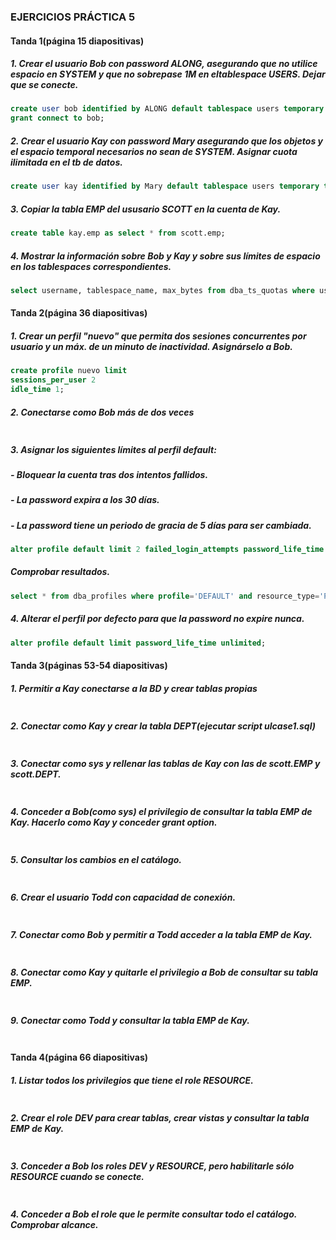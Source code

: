 ### EJERCICIOS PRÁCTICA 5

#### Tanda 1(página 15 diapositivas)
##### 1. Crear el usuario Bob con password ALONG, asegurando que no utilice espacio en SYSTEM y que no sobrepase 1M en eltablespace USERS. Dejar que se conecte.
```sql
create user bob identified by ALONG default tablespace users temporary tablespace temp quota 0M on system quota 1M on users;
grant connect to bob;
```
##### 2. Crear el usuario Kay con password Mary asegurando que los objetos y el espacio temporal necesarios no sean de SYSTEM. Asignar cuota ilimitada en el tb de datos.
```sql
create user kay identified by Mary default tablespace users temporary tablespace temp quota unlimited on system;
```
##### 3. Copiar la tabla EMP del ususario SCOTT en la cuenta de Kay.
```sql 
create table kay.emp as select * from scott.emp;
```

##### 4. Mostrar la información sobre Bob y Kay y sobre sus límites de espacio en los tablespaces correspondientes.
```sql
select username, tablespace_name, max_bytes from dba_ts_quotas where username in ('BOB', 'KAY');
```

#### Tanda 2(página 36 diapositivas)
##### 1. Crear un perfil "nuevo" que permita dos sesiones concurrentes por usuario y un máx. de un minuto de inactividad. Asignárselo a Bob.
```sql
create profile nuevo limit
sessions_per_user 2
idle_time 1;
```
##### 2. Conectarse como Bob más de dos veces
```sql

```
##### 3. Asignar los siguientes límites al perfil default:
##### - Bloquear la cuenta tras dos intentos fallidos.
##### - La password expira a los 30 días.
##### - La password tiene un periodo de gracia de 5 días para ser cambiada.
```sql
alter profile default limit 2 failed_login_attempts password_life_time 30 password_grace_time 5;
```
##### Comprobar resultados.
```sql
select * from dba_profiles where profile='DEFAULT' and resource_type='PASSWORD';
```

##### 4. Alterar el perfil por defecto para que la password no expire nunca.
```sql
alter profile default limit password_life_time unlimited;
```

#### Tanda 3(páginas 53-54 diapositivas)
##### 1. Permitir a Kay conectarse a la BD y crear tablas propias
```sql

```

##### 2. Conectar como Kay y crear la tabla DEPT(ejecutar script ulcase1.sql)
```sql

```

##### 3. Conectar como sys y rellenar las tablas de Kay con las de scott.EMP y scott.DEPT.
```sql

```

##### 4. Conceder a Bob(como sys) el privilegio de consultar la tabla EMP de Kay. Hacerlo como Kay y conceder grant option.
```sql

```

##### 5. Consultar los cambios en el catálogo.
```sql

```

##### 6. Crear el usuario Todd con capacidad de conexión.
```sql

```

##### 7. Conectar como Bob y permitir a Todd acceder a la tabla EMP de Kay.
```sql

```

##### 8. Conectar como Kay y quitarle el privilegio a Bob de consultar su tabla EMP.
```sql

```

##### 9. Conectar como Todd y consultar la tabla EMP de Kay.
```sql

```

#### Tanda 4(página 66 diapositivas)
##### 1. Listar todos los privilegios que tiene el role RESOURCE.
```sql

```

##### 2. Crear el role DEV para crear tablas, crear vistas y consultar la tabla EMP de Kay.
```sql

```

##### 3. Conceder a Bob los roles DEV y RESOURCE, pero habilitarle sólo RESOURCE cuando se conecte.
```sql

```

##### 4. Conceder a Bob el role que le permite consultar todo el catálogo. Comprobar alcance.
```sql

```